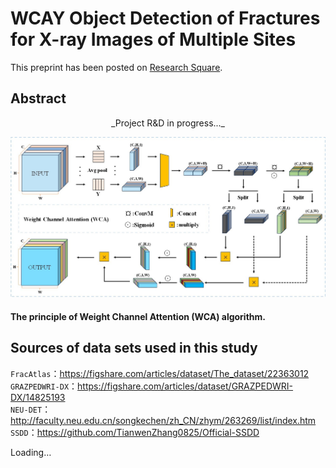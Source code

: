# WCAY Object Detection of Fractures for X-ray Images of Multiple Sites  
This preprint has been posted on [Research Square](https://www.researchsquare.com/article/rs-4282215/latest).
## Abstract  
<p align="center">  
  _Project R&D in progress..._  
  </p>     


![Figure6.jpg](https://github.com/cccp421/Fracture-Detection-WCAY/blob/main/Figure6.jpg)  
#### The principle of Weight Channel Attention (WCA) algorithm.  

## Sources of data sets used in this study
`FracAtlas`：https://figshare.com/articles/dataset/The_dataset/22363012  
`GRAZPEDWRI-DX`：https://figshare.com/articles/dataset/GRAZPEDWRI-DX/14825193  
`NEU-DET`：http://faculty.neu.edu.cn/songkechen/zh_CN/zhym/263269/list/index.htm  
`SSDD`：https://github.com/TianwenZhang0825/Official-SSDD  




  
Loading…
